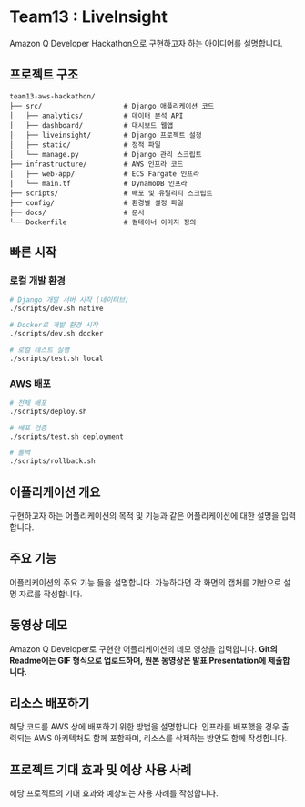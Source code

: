 # Team13 : LiveInsight

Amazon Q Developer Hackathon으로 구현하고자 하는 아이디어를 설명합니다.

## 프로젝트 구조

```
team13-aws-hackathon/
├── src/                    # Django 애플리케이션 코드
│   ├── analytics/          # 데이터 분석 API
│   ├── dashboard/          # 대시보드 웹앱
│   ├── liveinsight/        # Django 프로젝트 설정
│   ├── static/             # 정적 파일
│   └── manage.py           # Django 관리 스크립트
├── infrastructure/         # AWS 인프라 코드
│   ├── web-app/            # ECS Fargate 인프라
│   └── main.tf             # DynamoDB 인프라
├── scripts/                # 배포 및 유틸리티 스크립트
├── config/                 # 환경별 설정 파일
├── docs/                   # 문서
└── Dockerfile              # 컴테이너 이미지 정의
```

## 빠른 시작

### 로컬 개발 환경
```bash
# Django 개발 서버 시작 (네이티브)
./scripts/dev.sh native

# Docker로 개발 환경 시작
./scripts/dev.sh docker

# 로컬 테스트 실행
./scripts/test.sh local
```

### AWS 배포
```bash
# 전체 배포
./scripts/deploy.sh

# 배포 검증
./scripts/test.sh deployment

# 롤백
./scripts/rollback.sh
```

## 어플리케이션 개요

구현하고자 하는 어플리케이션의 목적 및 기능과 같은 어플리케이션에 대한 설명을 입력합니다.

## 주요 기능

어플리케이션의 주요 기능 들을 설명합니다. 가능하다면 각 화면의 캡처를 기반으로 설명 자료를 작성합니다.

## 동영상 데모

Amazon Q Developer로 구현한 어플리케이션의 데모 영상을 입력합니다.
**Git의 Readme에는 GIF 형식으로 업로드하며, 원본 동영상은 발표 Presentation에 제출합니다.**

## 리소스 배포하기

해당 코드를 AWS 상에 배포하기 위한 방법을 설명합니다. 인프라를 배포했을 경우 출력되는 AWS 아키텍처도 함께 포함하며, 리소스를 삭제하는 방안도 함께 작성합니다.

## 프로젝트 기대 효과 및 예상 사용 사례

해당 프로젝트의 기대 효과와 예상되는 사용 사례를 작성합니다.
